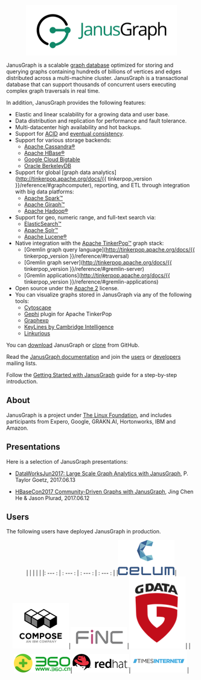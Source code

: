 <center>
    <img class="janusgraph" src="janusgraph.png" />
</center>

JanusGraph is a scalable [graph
database](http://en.wikipedia.org/wiki/Graph_database) optimized for storing and
querying graphs containing hundreds of billions of vertices and edges
distributed across a multi-machine cluster. JanusGraph is a transactional
database that can support thousands of concurrent users executing complex graph
traversals in real time.

In addition, JanusGraph provides the following features:

* Elastic and linear scalability for a growing data and user base.
* Data distribution and replication for performance and fault tolerance.
* Multi-datacenter high availability and hot backups.
* Support for [ACID](http://en.wikipedia.org/wiki/ACID) and
  [eventual consistency](http://en.wikipedia.org/wiki/Eventual_consistency).
* Support for various storage backends:
    - [Apache Cassandra®](http://cassandra.apache.org)
    - [Apache HBase®](http://hbase.apache.org)
    - [Google Cloud Bigtable](https://cloud.google.com/bigtable)
    - [Oracle BerkeleyDB](http://www.oracle.com/technetwork/database/berkeleydb/overview/index-093405.html)
* Support for global [graph data analytics](http://tinkerpop.apache.org/docs/{{ tinkerpop_version }}/reference/#graphcomputer), reporting, and ETL through integration with big data
  platforms:
    - [Apache Spark™](http://spark.apache.org)
    - [Apache Giraph™](http://giraph.apache.org)
    - [Apache Hadoop®](http://hadoop.apache.org)
* Support for geo, numeric range, and full-text search via:
    - [ElasticSearch™](http://www.elasticsearch.org)
    - [Apache Solr™](http://lucene.apache.org/solr)
    - [Apache Lucene®](http://lucene.apache.org)
* Native integration with the [Apache TinkerPop™](http://tinkerpop.apache.org) graph stack:
    - [Gremlin graph query language](http://tinkerpop.apache.org/docs/{{ tinkerpop_version }}/reference/#traversal)
    - [Gremlin graph server](http://tinkerpop.apache.org/docs/{{ tinkerpop_version }}/reference/#gremlin-server)
    - [Gremlin applications](http://tinkerpop.apache.org/docs/{{ tinkerpop_version }}/reference/#gremlin-applications)
* Open source under the [Apache 2](http://www.apache.org/licenses/LICENSE-2.0.html) license.
* You can visualize graphs stored in JanusGraph via any of the following tools:
    - [Cytoscape](http://www.cytoscape.org/)
    - [Gephi](http://tinkerpop.apache.org/docs/current/reference/#gephi-plugin)
    plugin for Apache TinkerPop
    - [Graphexp](https://github.com/bricaud/graphexp)
    - [KeyLines by Cambridge Intelligence](https://cambridge-intelligence.com/visualizing-janusgraph-new-titandb-fork/)
    - [Linkurious](https://doc.linkurio.us/ogma/latest/tutorials/janusgraph/)

You can [download](https://github.com/JanusGraph/janusgraph/releases) JanusGraph
or [clone](https://github.com/JanusGraph/janusgraph) from GitHub.

Read the [JanusGraph documentation](http://docs.janusgraph.org/latest) and join the
[users](https://groups.google.com/group/janusgraph-users) or
[developers](https://groups.google.com/group/janusgraph-dev) mailing lists.

Follow the [Getting Started with JanusGraph](http://docs.janusgraph.org/latest/getting-started.html) guide for a step-by-step introduction.

## About

JanusGraph is a project under [The Linux
Foundation](https://www.linux.com/blog/Linux-Foundation-welcomes-JanusGraph),
and includes participants from Expero, Google, GRAKN.AI, Hortonworks, IBM and Amazon.

## Presentations
Here is a selection of JanusGraph presentations:

* [DataWorksJun2017: Large Scale Graph Analytics with JanusGraph](https://www.slideshare.net/ptgoetz/large-scale-graph-analytics-with-janusgraph), P. Taylor Goetz, 2017.06.13

* [HBaseCon2017 Community-Driven Graphs with JanusGraph](https://www.slideshare.net/HBaseCon/communitydriven-graphs-with-janusgraph-77117443), Jing Chen He & Jason Plurad, 2017.06.12

## Users

The following users have deployed JanusGraph in production.
<center>

|  | | | |
|: --- : | : --- : | : --- :  | : --- : |
|[<img src="images/logos/celum.png" width="150" />](https://www.celum.com/en/graph-driven-and-reactive-architecture)|[<img src="images/logos/compose.png" width="150" />](https://www.compose.com/databases/janusgraph)|[<img src="images/logos/finc.png" width="150" />](https://finc.com)|[<img src="images/logos/gdata.png" width="150" />](https://gdatasoftware.com)|
|[<img src="images/logos/qihoo_360.png" width="150" />](https://www.360.cn)|[<img src="images/logos/redhat.png" width="150" />](https://www.redhat.com)|[<img src="images/logos/timesinternet.png" width="150" />](http://denmarkblog.timesinternet.in/blogs/graph/times-internet-is-using-janusgraph-as-main-database-in-cms-for-all-newsrooms/articleshow/63709837.cms)|

</center>